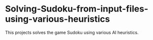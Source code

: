 # Solving-Sudoku-from-input-files-using-various-heuristics
This projects solves the game Sudoku using various AI heuristics.
